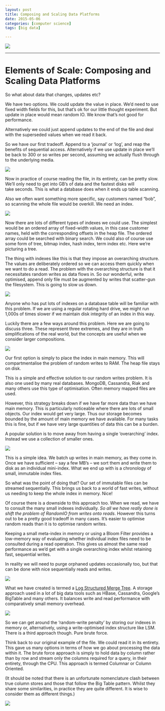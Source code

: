 ```yaml
---
layout: post
title: Composing and Scaling Data Platforms 
date: 2015-05-06
categories: [computer science]
tags: [big data]

---
```


[![](http://sungsoo.github.com/images/scaling_data.png)](http://sungsoo.github.com/images/scaling_data.png)

---

# Elements of Scale: Composing and Scaling Data Platforms

So what about data that changes, updates etc?

We have two options. We could update the value in place. We’d need to
use fixed width fields for this, but that’s ok for our little thought
experiment. But update in place would mean random IO. We know that’s not
good for performance.

Alternatively we could just append updates to the end of the file and
deal with the superseded values when we read it back.

So we have our first tradeoff. Append to a ‘journal’ or ‘log’, and reap
the benefits of sequential access. Alternatively if we use update in
place we’ll be back to 300 or so writes per second, assuming we actually
flush through to the underlying media.

![](http://sungsoo.github.com/images/Slide11.png)

Now in practice of course reading the file, in its entirety, can be
pretty slow. We’ll only need to get into GB’s of data and the fastest
disks will take seconds. This is what a database does when it ends up
table scanning.

Also we often want something more specific, say customers named “bob”,
so scanning the whole file would be overkill. We need an index.

![](http://sungsoo.github.com/images/Slide13.png)

Now there are lots of different types of indexes we could use. The
simplest would be an ordered array of fixed-width values, in this case
customer names, held with the corresponding offsets in the heap file.
The ordered array could be searched with binary search. We could also of
course use some form of tree, bitmap index, hash index, term index etc.
Here we’re picturing a tree.

The thing with indexes like this is that they impose an overarching
structure. The values are deliberately ordered so we can access them
quickly when we want to do a read. The problem with the overarching
structure is that it necessitates random writes as data flows in. So our
wonderful, write optimised, append only file must be augmented by writes
that scatter-gun the filesystem. This is going to slow us down.

![](http://sungsoo.github.com/images/Slide14.png)

Anyone who has put lots of indexes on a database table will be familiar
with this problem. If we are using a regular rotating hard drive, we
might run 1,000s of times slower if we maintain disk integrity of
an index in this way.

Luckily there are a few ways around this problem. Here we are going to
discuss three. These represent three extremes, and they are in truth
simplifications of the real world, but the concepts are useful when we
consider larger compositions.

![](http://sungsoo.github.com/images/Slide15.png)

Our first option is simply to place the index in main memory. This will
compartmentalise the problem of random writes to RAM. The heap file
stays on disk.

This is a simple and effective solution to our random writes problem. It
is also one used by many real databases. MongoDB, Cassandra, Riak and
many others use this type of optimisation. Often memory mapped files are
used.

However, this strategy breaks down if we have far more data than we have
main memory. This is particularly noticeable where there are lots of
small objects. Our index would get very large. Thus our storage becomes
bounded by the amount of main memory we have available. For many tasks
this is fine, but if we have very large quantities of data this can be a
burden.

A popular solution is to move away from having a single ‘overarching’
index. Instead we use a collection of smaller ones.

![](http://sungsoo.github.com/images/Slide16.png)

This is a simple idea. We batch up writes in main memory, as they come
in. Once we have sufficient – say a few MB’s – we sort them and write
them to disk as an individual mini-index. What we end up with is a
chronology of small, immutable index files.

So what was the point of doing that? Our set of immutable files can be
streamed sequentially. This brings us back to a world of fast writes,
without us needing to keep the whole index in memory. Nice!

Of course there is a downside to this approach too. When we read, we
have to consult the many small indexes individually. *So all we
have really done is shift the problem of RandomIO from writes onto
reads*. However this turns out to be a pretty good tradeoff in many
cases. It’s easier to optimise random reads than it is to optimise
random writes.

Keeping a small meta-index in memory or using a Bloom Filter provides a
low-memory way of evaluating whether individual index files need to be
consulted during a read operation. This gives us almost the same read
performance as we’d get with a single overarching index whilst retaining
fast, sequential writes.

In reality we will need to purge orphaned updates occasionally too, but
that can be done with nice sequentially reads and writes.

![](http://sungsoo.github.com/images/Slide17.png)

What we have created is termed a [Log Structured Merge
Tree](http://www.benstopford.com/2015/02/14/log-structured-merge-trees/).
A storage approach used in a lot of big data tools such as HBase,
Cassandra, Google’s BigTable and many others. It balances write and read
performance with comparatively small memory overhead.

![](http://sungsoo.github.com/images/Slide18.png)

So we can get around the ‘random-write penalty’ by storing our indexes
in memory or, alternatively, using a write-optimised index structure
like LSM. There is a third approach though. Pure brute force.

Think back to our original example of the file. We could read it in its
entirety. This gave us many options in terms of how we go about
processing the data within it. The brute force approach is simply to
hold data by column rather than by row and stream only the columns
required for a query, in their entirety, through the CPU. This approach
is termed Columnar or Column Oriented.

(It should be noted that there is an unfortunate nomenclature clash
between true column stores and those that follow the Big Table pattern.
Whilst they share some similarities, in practice they are quite
different. It is wise to consider them as different things.)

![](http://sungsoo.github.com/images/Slide19.png)
